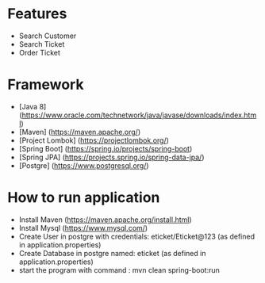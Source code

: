# Features
- Search Customer
- Search Ticket
- Order Ticket

# Framework
- [Java 8] (https://www.oracle.com/technetwork/java/javase/downloads/index.html)
- [Maven] (https://maven.apache.org/)
- [Project Lombok] (https://projectlombok.org/)
- [Spring Boot] (https://spring.io/projects/spring-boot)
- [Spring JPA] (https://projects.spring.io/spring-data-jpa/)
- [Postgre] (https://www.postgresql.org/)

# How to run application
- Install Maven (https://maven.apache.org/install.html)
- Install Mysql (https://www.mysql.com/)
- Create User in postgre with credentials: eticket/Eticket@123 (as defined in application.properties)
- Create Database in postgre named: eticket (as defined in application.properties)
- start the program with command : mvn clean spring-boot:run
